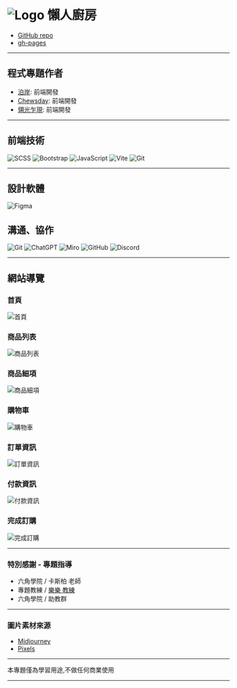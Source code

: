 # ![Logo](./assets/images/qoq-imgs/FaviconIcon.ico) 懶人廚房

* [GitHub repo](https://github.com/oriascrius/LazyKitchen/tree/feature/qoq)
* [gh-pages](https://oriascrius.github.io/LazyKitchen/)

---

## 程式專題作者

  - [泊岸](https://github.com/oriascrius): 前端開發
  - [Chewsday](): 前端開發
  - [翎光乍現](): 前端開發

---

## 前端技術
![SCSS](https://img.shields.io/badge/SCSS-%23CC6699.svg?style=for-the-badge&logo=sass&logoColor=white)
![Bootstrap](https://img.shields.io/badge/Bootstrap-%23563D7C.svg?style=for-the-badge&logo=bootstrap&logoColor=white)
![JavaScript](https://img.shields.io/badge/JavaScript-%23F7DF1E.svg?style=for-the-badge&logo=javascript&logoColor=black)
![Vite](https://img.shields.io/badge/Vite-%23646CFF.svg?style=for-the-badge&logo=vite&logoColor=white)
![Git](https://img.shields.io/badge/Git-%23F05033.svg?style=for-the-badge&logo=git&logoColor=white)

---

## 設計軟體
![Figma](https://img.shields.io/badge/Figma-%23F24E1E.svg?style=for-the-badge&logo=figma&logoColor=white)

## 溝通、協作
![Git](https://img.shields.io/badge/Git-%23F05033.svg?style=for-the-badge&logo=git&logoColor=white)
![ChatGPT](https://img.shields.io/badge/ChatGPT-%2300A67E.svg?style=for-the-badge&logo=openai&logoColor=white)
![Miro](https://img.shields.io/badge/Miro-%23FFD02F.svg?style=for-the-badge&logo=miro&logoColor=black)
![GitHub](https://img.shields.io/badge/GitHub-%23181717.svg?style=for-the-badge&logo=github&logoColor=white)
![Discord](https://img.shields.io/badge/Discord-%235865F2.svg?style=for-the-badge&logo=discord&logoColor=white)

---

##  網站導覽
### 首頁
![首頁](./assets/images/qoq-imgs/README-imgs/LazyKitchen-index.png)
### 商品列表
![商品列表](./assets/images/qoq-imgs/README-imgs/LazyKitchen-productOverview.png)
### 商品細項
![商品細項](./assets/images/qoq-imgs/README-imgs/LazyKitchen-productList.png)
### 購物車
![購物車](./assets/images/qoq-imgs/README-imgs/LazyKitchen-shoppingcart.png)
### 訂單資訊
![訂單資訊](./assets/images/qoq-imgs/README-imgs/LazyKitchen-orderInfo.png)
### 付款資訊
![付款資訊](./assets/images/qoq-imgs/README-imgs/LazyKitchen-paymentConfirmation.png)
### 完成訂購
![完成訂購](./assets/images/qoq-imgs/README-imgs/LazyKitchen-orderConfirmation.png)

---

### 特別感謝 - 專題指導
  - 六角學院 / 卡斯柏 老師
  - 專題教練 / [樂樂 教練](https://github.com/PinyiW0)
  - 六角學院 / 助教群

---

### 圖片素材來源
- [Midjourney](https://www.midjourney.com/home)
- [Pixels](https://www.pexels.com/zh-tw/)
<!-- - [Unsplash](https://unsplash.com/) -->

---

本專題僅為學習用途,不做任何商業使用

---